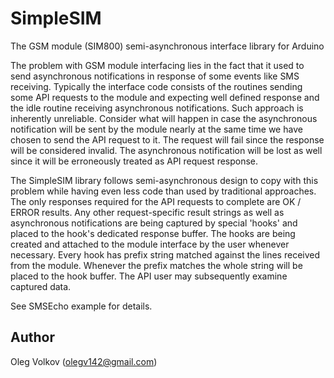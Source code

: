 # SimpleSIM
The GSM module (SIM800) semi-asynchronous interface library for Arduino

The problem with GSM module interfacing lies in the fact that it used to send
asynchronous notifications in response of some events like SMS receiving. Typically
the interface code consists of the routines sending some API requests to the module
and expecting well defined response and the idle routine receiving asynchronous
notifications. Such approach is inherently unreliable. Consider what will happen in
case the asynchronous notification will be sent by the module nearly at the same time
we have chosen to send the API request to it. The request will fail since the response
will be considered invalid. The asynchronous notification will be lost as well since
it will be erroneously treated as API request response.

The SimpleSIM library follows semi-asynchronous design to copy with this problem
while having even less code than used by traditional approaches. The only responses
required for the API requests to complete are OK / ERROR results. Any other
request-specific result strings as well as asynchronous notifications are being captured
by special 'hooks' and placed to the hook's dedicated response buffer. The hooks are being
created and attached to the module interface by the user whenever necessary. Every hook
has prefix string matched against the lines received from the module. Whenever the prefix
matches the whole string will be placed to the hook buffer. The API user may subsequently
examine captured data.

See SMSEcho example for details.

## Author

Oleg Volkov (olegv142@gmail.com)

